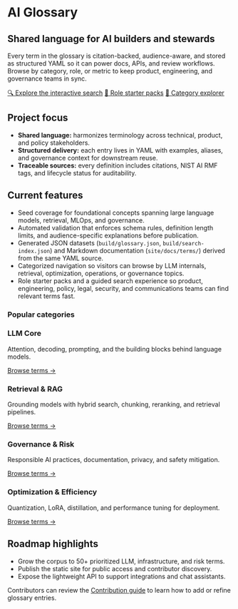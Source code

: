 # AI Glossary

<div class="hero-panel">
  <div>
    <h2>Shared language for AI builders and stewards</h2>
    <p>
      Every term in the glossary is citation-backed, audience-aware, and stored as
      structured YAML so it can power docs, APIs, and review workflows. Browse by
      category, role, or metric to keep product, engineering, and governance teams in sync.
    </p>
  </div>
  <div class="hero-actions">
    <a class="cta" href="search/">🔍 Explore the interactive search</a>
    <a class="cta secondary" href="roles/">👥 Role starter packs</a>
    <a class="cta secondary" href="categories/">🧭 Category explorer</a>
  </div>
</div>

## Project focus

- **Shared language:** harmonizes terminology across technical, product, and
  policy stakeholders.
- **Structured delivery:** each entry lives in YAML with examples, aliases, and
  governance context for downstream reuse.
- **Traceable sources:** every definition includes citations, NIST AI RMF tags,
  and lifecycle status for auditability.

## Current features

- Seed coverage for foundational concepts spanning large language models,
  retrieval, MLOps, and governance.
- Automated validation that enforces schema rules, definition length limits,
  and audience-specific explanations before publication.
- Generated JSON datasets (`build/glossary.json`, `build/search-index.json`) and
  Markdown documentation (`site/docs/terms/`) derived from the same YAML source.
- Categorized navigation so visitors can browse by LLM internals, retrieval,
  optimization, operations, or governance topics.
- Role starter packs and a guided search experience so product, engineering,
  policy, legal, security, and communications teams can find relevant terms fast.

### Popular categories

<div class="category-grid">
  <div class="category-card">
    <h3>LLM Core</h3>
    <p>Attention, decoding, prompting, and the building blocks behind language models.</p>
    <a href="categories/#llm-core">Browse terms →</a>
  </div>
  <div class="category-card">
    <h3>Retrieval &amp; RAG</h3>
    <p>Grounding models with hybrid search, chunking, reranking, and retrieval pipelines.</p>
    <a href="categories/#retrieval--rag">Browse terms →</a>
  </div>
  <div class="category-card">
    <h3>Governance &amp; Risk</h3>
    <p>Responsible AI practices, documentation, privacy, and safety mitigation.</p>
    <a href="categories/#governance--risk">Browse terms →</a>
  </div>
  <div class="category-card">
    <h3>Optimization &amp; Efficiency</h3>
    <p>Quantization, LoRA, distillation, and performance tuning for deployment.</p>
    <a href="categories/#optimization--efficiency">Browse terms →</a>
  </div>
</div>

## Roadmap highlights

- Grow the corpus to 50+ prioritized LLM, infrastructure, and risk terms.
- Publish the static site for public access and contributor discovery.
- Expose the lightweight API to support integrations and chat assistants.

Contributors can review the [Contribution guide](contributing.md) to learn how
to add or refine glossary entries.
